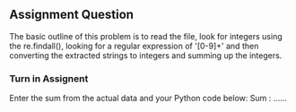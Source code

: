 ## Assignment Question
The basic outline of this problem is to read the file, look for integers using the re.findall(), looking for a regular expression of '[0-9]+' and then converting the extracted strings to integers and summing up the integers.

### Turn in Assignent
Enter the sum from the actual data and your Python code below:
Sum : ......